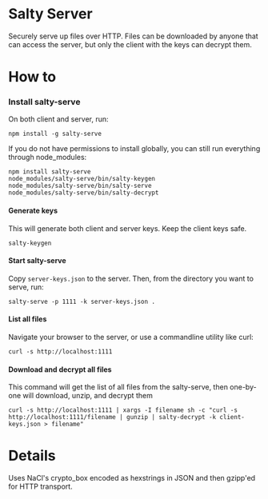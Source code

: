 
# Salty Server

Securely serve up files over HTTP. Files can be downloaded by anyone that can
access the server, but only the client with the keys can decrypt them.


# How to

### Install salty-serve

On both client and server, run:

    npm install -g salty-serve

If you do not have permissions to install globally, you can still run everything through node_modules:

    npm install salty-serve
    node_modules/salty-serve/bin/salty-keygen
    node_modules/salty-serve/bin/salty-serve
    node_modules/salty-serve/bin/salty-decrypt

#### Generate keys

This will generate both client and server keys. Keep the client keys safe.

    salty-keygen

#### Start salty-serve

Copy `server-keys.json` to the server. Then, from the directory you want to serve, run:

    salty-serve -p 1111 -k server-keys.json .

#### List all files

Navigate your browser to the server, or use a commandline utility like curl:

    curl -s http://localhost:1111

#### Download and decrypt all files

This command will get the list of all files from the salty-serve, then one-by-one will download, unzip, and decrypt them

    curl -s http://localhost:1111 | xargs -I filename sh -c "curl -s http://localhost:1111/filename | gunzip | salty-decrypt -k client-keys.json > filename"


# Details

Uses NaCl's crypto_box encoded as hexstrings in JSON and then gzipp'ed for HTTP transport.